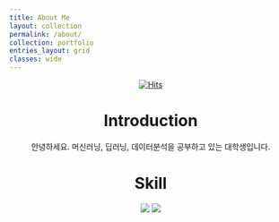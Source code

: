 ```yaml
---
title: About Me
layout: collection
permalink: /about/
collection: portfolio
entries_layout: grid
classes: wide
---
```

<div align=center>

[![Hits](https://hits.seeyoufarm.com/api/count/incr/badge.svg?url=https%3A%2F%2Fgithub.com%2Fwintenboy%2Fhit-counter&count_bg=%230D00FF&title_bg=%2363E510&icon=&icon_color=%23E7E7E7&title=hits&edge_flat=false)](https://hits.seeyoufarm.com)



# Introduction 
안녕하세요. 머신러닝, 딥러닝, 데이터분석을 공부하고 있는 대학생입니다.
# Skill
<img src="https://img.shields.io/badge/Python-3776AB?style=flat&logo=Python&logoColor=white"/>
<img src="https://img.shields.io/badge/R-276DC3?style=flat&logo=R&logoColor=white"/>

</div>
